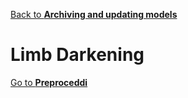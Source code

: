 [Back to **Archiving and updating models**](Archive.md)

# Limb Darkening

[Go to **Preproceddi**](LimbDarkening.md)
